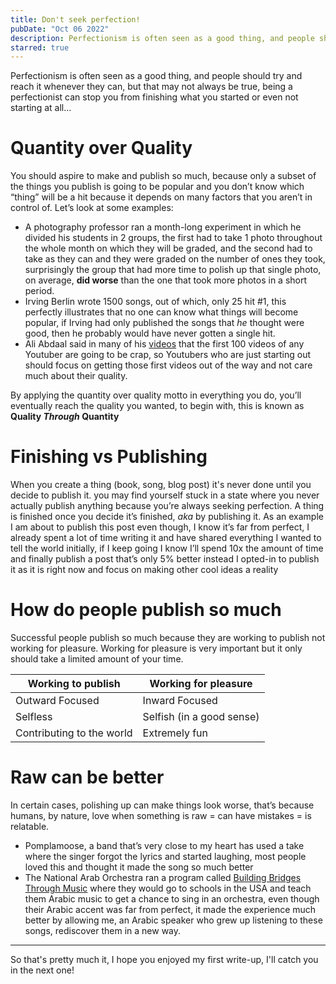 ```yaml
---
title: Don't seek perfection!
pubDate: "Oct 06 2022"
description: Perfectionism is often seen as a good thing, and people should try and reach it whenever they can, but that may not always be true, being a perfectionist can stop you from finishing what you started or even not start at all..
starred: true
---
```


Perfectionism is often seen as a good thing, and people should try and reach it whenever they can, but that may not always be true, being a perfectionist can stop you from finishing what you started or even not starting at all...
# Quantity over Quality

You should aspire to make and publish so much, because only a subset of the things you publish is going to be popular and you don’t know which “thing” will be a hit because it depends on many factors that you aren’t in control of. Let’s look at some examples:

- A photography professor ran a month-long experiment in which he divided his students in 2 groups, the first had to take 1 photo throughout the whole month on which they will be graded, and the second had to take as they can and they were graded on the number of ones they took, surprisingly the group that had more time to polish up that single photo, on average, **did worse** than the one that took more photos in a short period.
- Irving Berlin wrote 1500 songs, out of which, only 25 hit #1, this perfectly illustrates that no one can know what things will become popular, if Irving had only published the songs that _he_ thought were good, then he probably would have never gotten a single hit.
- Ali Abdaal said in many of his [videos](https://twitter.com/aliabdaal/status/1362144792197611523) that the first 100 videos of any Youtuber are going to be crap, so Youtubers who are just starting out should focus on getting those first videos out of the way and not care much about their quality.

By applying the quantity over quality motto in everything you do, you’ll eventually reach the quality you wanted, to begin with, this is known as **Quality _Through_ Quantity**

# Finishing vs Publishing

When you create a thing (book, song, blog post) it's never done until you decide to publish it. you may find yourself stuck in a state where you never actually publish anything because you’re always seeking perfection. A thing is finished once you decide it’s finished, _aka_ by publishing it.
As an example I am about to publish this post even though, I know it’s far from perfect, I already spent a lot of time writing it and have shared everything I wanted to tell the world initially, if I keep going I know I’ll spend 10x the amount of time and finally publish a post that’s only 5% better instead I opted-in to publish it as it is right now and focus on making other cool ideas a reality

# How do people publish so much

Successful people publish so much because they are working to publish not working for pleasure. Working for pleasure is very important but it only should take a limited amount of your time.

| Working to publish        | Working for pleasure      |
| ------------------------- | ------------------------- |
| Outward Focused           | Inward Focused            |
| Selfless                  | Selfish (in a good sense) |
| Contributing to the world | Extremely fun             |
# Raw can be better

In certain cases, polishing up can make things look worse, that’s because humans, by nature, love when something is raw = can have mistakes = is relatable.

- Pomplamoose, a band that’s very close to my heart has used a take where the singer forgot the lyrics and started laughing, most people loved this and thought it made the song so much better
- The National Arab Orchestra ran a program called [Building Bridges Through Music](https://www.youtube.com/playlist?list=PLWygykGd2MWhVO-JFk1hgclyMoCv34ktr) where they would go to schools in the USA and teach them Arabic music to get a chance to sing in an orchestra, even though their Arabic accent was far from perfect, it made the experience much better by allowing me, an Arabic speaker who grew up listening to these songs, rediscover them in a new way.

---

So that's pretty much it, I hope you enjoyed my first write-up, I'll catch you in the next one!
